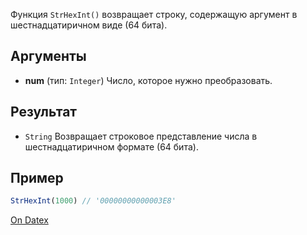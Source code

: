 Функция `StrHexInt()` возвращает строку, содержащую аргумент в шестнадцатиричном виде (64 бита).

## Аргументы
- **num** (тип: `Integer`)
	Число, которое нужно преобразовать.

## Результат
- `String`
	Возвращает строковое представление числа в шестнадцатиричном формате (64 бита).

## Пример
```js
StrHexInt(1000) // '00000000000003E8'
```

[On Datex](http://docs.datex.ru/article.htm?id=5620276892448878783)
